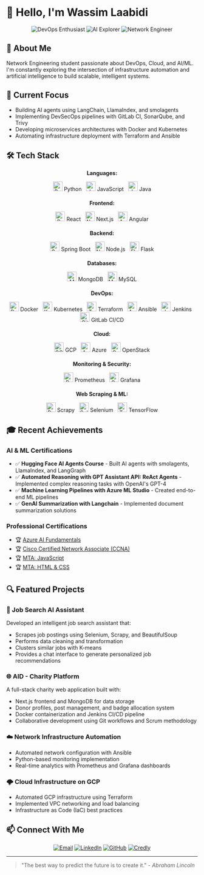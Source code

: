 # 👋 Hello, I'm Wassim Laabidi

<div align="center">
  <img src="https://img.shields.io/badge/DevOps-Enthusiast-blue" alt="DevOps Enthusiast"/>
  <img src="https://img.shields.io/badge/AI-Explorer-green" alt="AI Explorer"/>
  <img src="https://img.shields.io/badge/Network-Engineer-orange" alt="Network Engineer"/>
</div>

## 🚀 About Me

Network Engineering student passionate about DevOps, Cloud, and AI/ML. I'm constantly exploring the intersection of infrastructure automation and artificial intelligence to build scalable, intelligent systems.

## 🔭 Current Focus

- Building AI agents using LangChain, LlamaIndex, and smolagents
- Implementing DevSecOps pipelines with GitLab CI, SonarQube, and Trivy
- Developing microservices architectures with Docker and Kubernetes
- Automating infrastructure deployment with Terraform and Ansible

## 🛠️ Tech Stack

<div align="center">

  <div style="margin-bottom: 20px;">
    <p><strong>Languages:</strong></p>
    <img src="https://cdn.jsdelivr.net/gh/devicons/devicon/icons/python/python-original.svg" height="25" alt="Python" /> Python &nbsp;
    <img src="https://cdn.jsdelivr.net/gh/devicons/devicon/icons/javascript/javascript-original.svg" height="25" alt="JavaScript" /> JavaScript &nbsp;
    <img src="https://cdn.jsdelivr.net/gh/devicons/devicon/icons/java/java-original.svg" height="25" alt="Java" /> Java
  </div>

  <div style="margin-bottom: 20px;">
    <p><strong>Frontend:</strong></p>
    <img src="https://cdn.jsdelivr.net/gh/devicons/devicon/icons/react/react-original.svg" height="25" alt="React" /> React &nbsp;
    <img src="https://cdn.jsdelivr.net/gh/devicons/devicon/icons/nextjs/nextjs-original.svg" height="25" alt="Next.js" /> Next.js &nbsp;
    <img src="https://cdn.jsdelivr.net/gh/devicons/devicon/icons/angularjs/angularjs-original.svg" height="25" alt="Angular" /> Angular
  </div>

  <div style="margin-bottom: 20px;">
    <p><strong>Backend:</strong></p>
    <img src="https://cdn.jsdelivr.net/gh/devicons/devicon/icons/spring/spring-original.svg" height="25" alt="Spring Boot" /> Spring Boot &nbsp;
    <img src="https://cdn.jsdelivr.net/gh/devicons/devicon/icons/nodejs/nodejs-original.svg" height="25" alt="Node.js" /> Node.js &nbsp;
    <img src="https://cdn.jsdelivr.net/gh/devicons/devicon/icons/flask/flask-original.svg" height="25" alt="Flask" /> Flask
  </div>

  <div style="margin-bottom: 20px;">
    <p><strong>Databases:</strong></p>
    <img src="https://cdn.jsdelivr.net/gh/devicons/devicon/icons/mongodb/mongodb-original.svg" height="25" alt="MongoDB" /> MongoDB &nbsp;
    <img src="https://cdn.jsdelivr.net/gh/devicons/devicon/icons/mysql/mysql-original.svg" height="25" alt="MySQL" /> MySQL
  </div>

  <div style="margin-bottom: 20px;">
    <p><strong>DevOps:</strong></p>
    <img src="https://cdn.jsdelivr.net/gh/devicons/devicon/icons/docker/docker-original.svg" height="25" alt="Docker" /> Docker &nbsp;
    <img src="https://cdn.jsdelivr.net/gh/devicons/devicon/icons/kubernetes/kubernetes-plain.svg" height="25" alt="Kubernetes" /> Kubernetes &nbsp;
    <img src="https://cdn.jsdelivr.net/gh/devicons/devicon/icons/terraform/terraform-original.svg" height="25" alt="Terraform" /> Terraform &nbsp;
    <img src="https://cdn.jsdelivr.net/gh/devicons/devicon/icons/ansible/ansible-original.svg" height="25" alt="Ansible" /> Ansible &nbsp;
    <img src="https://cdn.jsdelivr.net/gh/devicons/devicon/icons/jenkins/jenkins-line.svg" height="25" alt="Jenkins" /> Jenkins &nbsp;
    <img src="https://cdn.jsdelivr.net/gh/devicons/devicon/icons/gitlab/gitlab-original.svg" height="25" alt="GitLab" /> GitLab CI/CD
  </div>

  <div style="margin-bottom: 20px;">
    <p><strong>Cloud:</strong></p>
    <img src="https://cdn.jsdelivr.net/gh/devicons/devicon/icons/googlecloud/googlecloud-original.svg" height="25" alt="GCP" /> GCP &nbsp;
    <img src="https://cdn.jsdelivr.net/gh/devicons/devicon/icons/azure/azure-original.svg" height="25" alt="Azure" /> Azure &nbsp;
    <img src="https://cdn.jsdelivr.net/gh/devicons/devicon/icons/openstack/openstack-original.svg" height="25" alt="OpenStack" /> OpenStack
  </div>

  <div style="margin-bottom: 20px;">
    <p><strong>Monitoring & Security:</strong></p>
    <img src="https://cdn.jsdelivr.net/gh/devicons/devicon/icons/prometheus/prometheus-original.svg" height="25" alt="Prometheus" /> Prometheus &nbsp;
    <img src="https://cdn.jsdelivr.net/gh/devicons/devicon/icons/grafana/grafana-original.svg" height="25" alt="Grafana" /> Grafana
  </div>

  <div style="margin-bottom: 20px;">
    <p><strong>Web Scraping & ML:</strong></p>
    <img src="https://cdn.jsdelivr.net/gh/devicons/devicon/icons/python/python-original.svg" height="25" alt="Python" /> Scrapy &nbsp;
    <img src="https://cdn.jsdelivr.net/gh/devicons/devicon/icons/selenium/selenium-original.svg" height="25" alt="Selenium" /> Selenium &nbsp;
    <img src="https://cdn.jsdelivr.net/gh/devicons/devicon/icons/tensorflow/tensorflow-original.svg" height="25" alt="TensorFlow" /> TensorFlow
  </div>

</div>

## 🎓 Recent Achievements

### AI & ML Certifications
- ✅ **Hugging Face AI Agents Course** - Built AI agents with smolagents, LlamaIndex, and LangGraph
- ✅ **Automated Reasoning with GPT Assistant API: ReAct Agents** - Implemented complex reasoning tasks with OpenAI's GPT-4
- ✅ **Machine Learning Pipelines with Azure ML Studio** - Created end-to-end ML pipelines
- ✅ **GenAI Summarization with Langchain** - Implemented document summarization solutions

### Professional Certifications
- 🏆 [Azure AI Fundamentals](https://learn.microsoft.com/en-us/users/wassimlaabidi-9877/credentials/1f38d3aeb09f0acb)
- 🏆 [Cisco Certified Network Associate (CCNA)](https://www.credly.com/badges/5aebe1ce-53b5-4202-bcb8-799fa28e2c57/linked_in_profile)
- 🏆 [MTA: JavaScript](https://www.credly.com/badges/2a9d8a3c-c594-4ad0-ab3d-259a0d61bbf0?source=linked_in_profile)
- 🏆 [MTA: HTML & CSS](https://www.credly.com/badges/453a6674-e909-47d2-801a-9832d352be80?source=linked_in_profile)

## 🔍 Featured Projects

### 🤖 Job Search AI Assistant
Developed an intelligent job search assistant that:
- Scrapes job postings using Selenium, Scrapy, and BeautifulSoup
- Performs data cleaning and transformation
- Clusters similar jobs with K-means
- Provides a chat interface to generate personalized job recommendations

### 🌐 AID - Charity Platform
A full-stack charity web application built with:
- Next.js frontend and MongoDB for data storage
- Donor profiles, post management, and badge allocation system
- Docker containerization and Jenkins CI/CD pipeline
- Collaborative development using Git workflows and Scrum methodology

### ☁️ Network Infrastructure Automation
- Automated network configuration with Ansible
- Python-based monitoring implementation
- Real-time analytics with Prometheus and Grafana dashboards

### 🌩️ Cloud Infrastructure on GCP
- Automated GCP infrastructure using Terraform
- Implemented VPC networking and load balancing
- Infrastructure as Code (IaC) best practices

## 📫 Connect With Me

<div align="center">
  <a href="mailto:wassim.laabidi@insat.ucar.tn"><img src="https://img.shields.io/badge/Email-Me-red" alt="Email"/></a>
  <a href="https://linkedin.com/in/wassim-laabidi"><img src="https://img.shields.io/badge/LinkedIn-Connect-blue" alt="LinkedIn"/></a>
  <a href="https://github.com/Wassim-Laabidi"><img src="https://img.shields.io/badge/GitHub-Follow-lightgrey" alt="GitHub"/></a>
  <a href="https://www.credly.com/users/wassim-laabidi"><img src="https://img.shields.io/badge/Credly-Badges-orange" alt="Credly"/></a>
</div>

---

> "The best way to predict the future is to create it." - *Abraham Lincoln*

